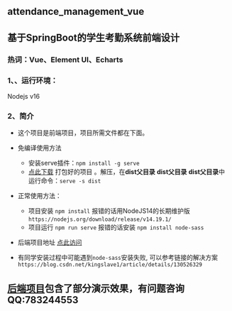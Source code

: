 ## attendance_management_vue
## 基于SpringBoot的学生考勤系统前端设计
### 热词：Vue、Element UI、Echarts


### 1、、运行环境：
Nodejs v16

### 2、简介
+ 这个项目是前端项目，项目所需文件都在下面。<br>
+ 免编译使用方法
  + 安装serve插件：`npm install -g serve`
  + [点此下载](https://github.com/WongSilver/attendance_management_vue/releases/tag/v0.0.1) 打包好的项目  。解压，在**dist父目录** **dist父目录** **dist父目录**中运行命令：`serve -s dist` <br>
+ 正常使用方法：
  + 项目安装 `npm install` 报错的话用NodeJS14的长期维护版 `https://nodejs.org/download/release/v14.19.1/`
  + 项目运行 `npm run serve` 报错的话安装 `npm install node-sass`
+ 后端项目地址 [点此访问](https://github.com/WongSilver/attendance_management_api)

+ 有同学安装过程中可能遇到`node-sass`安装失败, 可以参考链接的解决方案 `https://blog.csdn.net/kingslave1/article/details/130526329`

## [后端项目](https://github.com/WongSilver/attendance_management_api)包含了部分演示效果，有问题咨询 QQ:783244553
